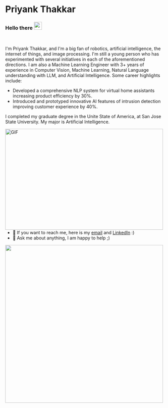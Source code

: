 # Priyank Thakkar

### Hello there <img src="https://media.giphy.com/media/hvRJCLFzcasrR4ia7z/giphy.gif" width="25px">

<br />

I'm Priyank Thakkar, and I'm a big fan of robotics, artificial intelligence, the internet of things, and image processing. I'm still a young person who has experimented with several initiatives in each of the aforementioned directions. I am also a Machine Learning Engineer with 3+ years of experience in Computer Vision, Machine Learning, Natural Language understanding with LLM, and Artificial Intelligence. Some career highlights include:
- Developed a comprehensive NLP system for virtual home assistants increasing product efficiency by 30%.
- Introduced and prototyped innovative AI features of intrusion detection improving customer experience by 40%.

I completed my graduate degree in the Unite State of America, at San Jose State University. My major is Artificial Intelligence.

<img align="Left" alt="GIF" src="https://github.com/abhisheknaiidu/abhisheknaiidu/blob/master/code.gif?raw=true" width="500" height="320" />

- 💼 If you want to reach me, here is my [email](priyank.thakkar.usa@gmail.com) and [LinkedIn](https://www.linkedin.com/in/priyank-thakkar/) :)
- 💬 Ask me about anything, I am happy to help ;)

<img align="left" src="https://github-readme-stats.vercel.app/api?username=PLEX-GR00T&theme=default&show_icons=true&hide_border=false&count_private=true" width="500" />
<!--
**PLEX-GR00T/PLEX-GR00T** is a ✨ _special_ ✨ repository because its `README.md` (this file) appears on your GitHub profile.

Here are some ideas to get you started:

- 🔭 I’m currently working on ...
- 🌱 I’m currently learning ...
- 👯 I’m looking to collaborate on ...
- 🤔 I’m looking for help with ...
- 💬 Ask me about ...
- 📫 How to reach me: ...
- 😄 Pronouns: ...
- ⚡ Fun fact: ...
-->
